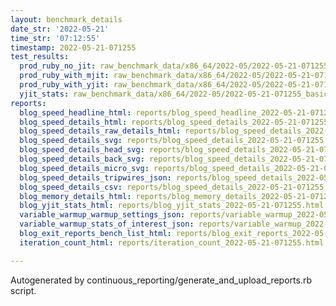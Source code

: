 ```yaml
---
layout: benchmark_details
date_str: '2022-05-21'
time_str: '07:12:55'
timestamp: 2022-05-21-071255
test_results:
  prod_ruby_no_jit: raw_benchmark_data/x86_64/2022-05/2022-05-21-071255_basic_benchmark_prod_ruby_no_jit.json
  prod_ruby_with_mjit: raw_benchmark_data/x86_64/2022-05/2022-05-21-071255_basic_benchmark_prod_ruby_with_mjit.json
  prod_ruby_with_yjit: raw_benchmark_data/x86_64/2022-05/2022-05-21-071255_basic_benchmark_prod_ruby_with_yjit.json
  yjit_stats: raw_benchmark_data/x86_64/2022-05/2022-05-21-071255_basic_benchmark_yjit_stats.json
reports:
  blog_speed_headline_html: reports/blog_speed_headline_2022-05-21-071255.html
  blog_speed_details_html: reports/blog_speed_details_2022-05-21-071255.html
  blog_speed_details_raw_details_html: reports/blog_speed_details_2022-05-21-071255.raw_details.html
  blog_speed_details_svg: reports/blog_speed_details_2022-05-21-071255.svg
  blog_speed_details_head_svg: reports/blog_speed_details_2022-05-21-071255.head.svg
  blog_speed_details_back_svg: reports/blog_speed_details_2022-05-21-071255.back.svg
  blog_speed_details_micro_svg: reports/blog_speed_details_2022-05-21-071255.micro.svg
  blog_speed_details_tripwires_json: reports/blog_speed_details_2022-05-21-071255.tripwires.json
  blog_speed_details_csv: reports/blog_speed_details_2022-05-21-071255.csv
  blog_memory_details_html: reports/blog_memory_details_2022-05-21-071255.html
  blog_yjit_stats_html: reports/blog_yjit_stats_2022-05-21-071255.html
  variable_warmup_warmup_settings_json: reports/variable_warmup_2022-05-21-071255.warmup_settings.json
  variable_warmup_stats_of_interest_json: reports/variable_warmup_2022-05-21-071255.stats_of_interest.json
  blog_exit_reports_bench_list_html: reports/blog_exit_reports_2022-05-21-071255.bench_list.html
  iteration_count_html: reports/iteration_count_2022-05-21-071255.html

---
```

Autogenerated by continuous_reporting/generate_and_upload_reports.rb script.
